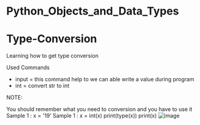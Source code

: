 # Python_Objects_and_Data_Types

# Type-Conversion
Learning how to get type conversion

Used Commands

- input = this command help to we can able write a value during program
- int = convert str to int

NOTE:

   You should remember what you need to conversion and you have to use it
   Sample 1 : x = '19'
   Sample 1 : x = int(x)
   print(type(x))
   print(x)
   ![image](https://user-images.githubusercontent.com/99753252/182428579-6ab8e367-f0fb-4e36-8210-4da1d845d7f8.png)